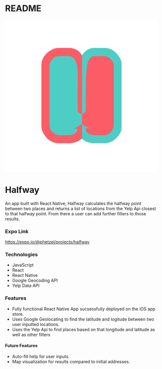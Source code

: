# README

![image](./app/assets/logo.png)

# Halfway
An app built with React Native, Halfway calculates the halfway point between two places and 
returns a list of locations from the Yelp Api closest to that halfway point. From there a user can
add further filters to those results.


### Expo Link
https://expo.io/@phetzel/projects/halfway

### Technologies
- JavaScript
- React
- React Native
- Google Geocoding API 
- Yelp Data API

### Features
- Fully functional React Native App sucsessfully deployed on the iOS app store.
- Uses Google Geolocating to find the latitude and logitude between two user inputted locations.
- Uses the Yelp Api to find places based on that longitude and latitude as well as other filters

#### Future Features
- Auto-fill help for user inputs.
- Map visualization for results compared to initial addresses.
